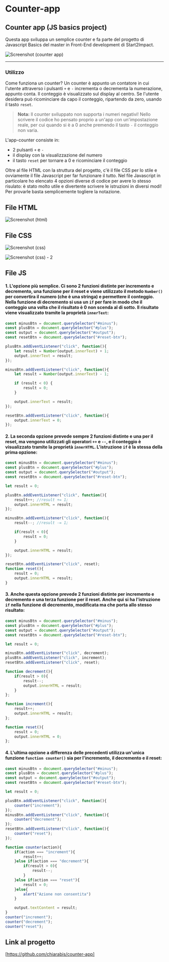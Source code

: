 # Counter-app
## Counter app (JS basics project)
Questa app sviluppa un semplice counter e fa parte del progetto di Javascript Basics del master in Front-End development di Start2Impact.

![Screenshot (counter app)](https://github.com/chiarabis/counter-app/assets/124071052/59cc32e2-94ed-45b3-b63d-f19bd632bf96)
***
### Utilizzo
Come funziona un counter?
Un counter è appunto un contatore in cui l'utente attraverso i pulsanti ```+``` e ```-``` incrementa o decrementa la numerazione, appunto conta. Il conteggio è visualizzato sul display al centro. Se l'utente desidera può ricominciare da capo il conteggio, ripartendo da zero, usando il tasto ```reset```.

> **Nota:**
> Il counter sviluppato non supporta i numeri negativi! Nello scrivere il codice ho pensato proprio a un&apos;app con un&apos;impostazione reale, per cui quando si è a 0 anche premendo il tasto ```-``` il conteggio non varia.

L'app-counter consiste in:
- 2 pulsanti ```+``` e ```-```
- il display con la visualizzazione del numero
- il tasto ```reset``` per tornare a 0 e ricominciare il conteggio

Oltre al file HTML con la struttura del progetto, c'è il file CSS per lo stile e ovviamente il file Javascript per far funzionare il tutto.
Nel file Javascript in particolare ho elencato 4 opzioni diverse di codice per avere lo stesso risulato: è stato molto utile e divertente scrivere le istruzioni in diversi modi! Per provarle basta semplicemente togliere la notazione.

## File HTML
![Screenshot (html)](https://github.com/chiarabis/counter-app/assets/124071052/0a4d921c-c9ad-4ed8-bd2f-8b39de635a15)

## File CSS

![Screenshot (css)](https://github.com/chiarabis/counter-app/assets/124071052/9fda9217-6481-4dda-b2c3-44e10eb38209)

![Screenshot (css) - 2](https://github.com/chiarabis/counter-app/assets/124071052/406f0af6-6f30-4a72-9863-86d2bbac4bc2)

## File JS

#### 1. L'opzione più semplice. Ci sono 2 funzioni distinte per incremento e decremento, una funzione per il reset e viene utilizzato il metodo ```Number()``` per convertira il numero (che è una stringa) e permettere il conteggio. Nella funzione di decremento si usa un ```if``` per fare in modo che il conteggio una volta che il risultato è 0 non scenda al di sotto. Il risultato viene visualizzato tramite la proprietà ```innerText```:
```javascript
const minusBtn = document.querySelector("#minus");
const plusBtn = document.querySelector("#plus");
const output = document.querySelector("#output");
const resetBtn = document.querySelector("#reset-btn");

plusBtn.addEventListener("click", function(){
    let result = Number(output.innerText) + 1;
    output.innerText = result;
});

minusBtn.addEventListener("click", function(){
    let result = Number(output.innerText) - 1;

    if (result < 0) {
        result = 0;
    }

    output.innerText = result;
});

resetBtn.addEventListener("click", function(){
    output.innerText = 0;
});
```

#### 2. La seconda opzione prevede sempre 2 funzioni distinte e una per il reset, ma vengono utilizzati gli operatori ```++``` e ```--```, e il conteggio è visualizzato tramite la proprietà ```innerHTML```. L'istruzione ```if``` è la stessa della prima opzione:
```javascript
const minusBtn = document.querySelector("#minus");
const plusBtn = document.querySelector("#plus");
const output = document.querySelector("#output");
const resetBtn = document.querySelector("#reset-btn");

let result = 0;

plusBtn.addEventListener("click", function(){
    result++; //result += 1;
    output.innerHTML = result;
});

minusBtn.addEventListener("click", function(){
    result--; //result -= 1;

    if(result < 0){
        result = 0;
    }

    output.innerHTML = result;
});

resetBtn.addEventListener("click", reset);
function reset(){
    result = 0;
    output.innerHTML = result;
}
```

#### 3. Anche questa opzione prevede 2 funzioni distinte per incremento e decremento e una terza funzione per il reset. Anche qui si ha l'istruzione ```if``` nella funzione di decremento, modificata ma che porta allo stesso risultato:
```javascript
const minusBtn = document.querySelector("#minus");
const plusBtn = document.querySelector("#plus");
const output = document.querySelector("#output");
const resetBtn = document.querySelector("#reset-btn");

let result = 0;

minusBtn.addEventListener("click", decrement);
plusBtn.addEventListener("click", increment);
resetBtn.addEventListener("click", reset);

function decrement(){
    if(result > 0){
        result--;
        output.innerHTML = result;
    }
};

function increment(){
    result++;
    output.innerHTML = result;
};

function reset(){
    result = 0;
    output.innerHTML = 0;
};
```

#### 4. L'ultima opzione a differenza delle precedenti utilizza un'unica funzione ```function counter()``` sia per l'incremento, il decremento e il reset:
```javascript
const minusBtn = document.querySelector("#minus");
const plusBtn = document.querySelector("#plus");
const output = document.querySelector("#output");
const resetBtn = document.querySelector("#reset-btn");

let result = 0;

plusBtn.addEventListener("click", function(){
    counter("increment");
});
minusBtn.addEventListener("click", function(){
    counter("decrement");
});
resetBtn.addEventListener("click", function(){
    counter("reset");
});

function counter(action){
    if(action === "increment"){
        result++;
    }else if(action === "decrement"){
        if(result > 0){
            result--;
        }
    }else if(action === "reset"){
        result = 0;
    }else{
        alert("Azione non consentita")
    }

    output.textContent = result;
}
counter("increment");
counter("decrement");
counter("reset");
```

## Link al progetto
[https://github.com/chiarabis/counter-app]
